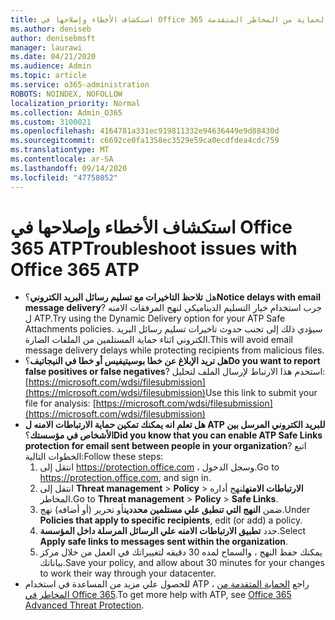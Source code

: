 ```yaml
---
title: استكشاف الأخطاء وإصلاحها في Office 365 الحماية من المخاطر المتقدمة (ATP)
ms.author: deniseb
author: denisebmsft
manager: laurawi
ms.date: 04/21/2020
ms.audience: Admin
ms.topic: article
ms.service: o365-administration
ROBOTS: NOINDEX, NOFOLLOW
localization_priority: Normal
ms.collection: Admin_O365
ms.custom: 3100021
ms.openlocfilehash: 4164781a331ec919811332e94636449e9d88430d
ms.sourcegitcommit: c6692ce0fa1358ec3529e59ca0ecdfdea4cdc759
ms.translationtype: MT
ms.contentlocale: ar-SA
ms.lasthandoff: 09/14/2020
ms.locfileid: "47758052"
---
```

# <a name="troubleshoot-issues-with-office-365-atp"></a><span data-ttu-id="bf94f-102">استكشاف الأخطاء وإصلاحها في Office 365 ATP</span><span class="sxs-lookup"><span data-stu-id="bf94f-102">Troubleshoot issues with Office 365 ATP</span></span>

- <span data-ttu-id="bf94f-103">هل **تلاحظ التاخيرات مع تسليم رسائل البريد الكتروني**؟</span><span class="sxs-lookup"><span data-stu-id="bf94f-103">**Notice delays with email message delivery**?</span></span> <span data-ttu-id="bf94f-104">جرب استخدام خيار التسليم الديناميكي لنهج المرفقات الامنه ل ATP.</span><span class="sxs-lookup"><span data-stu-id="bf94f-104">Try using the Dynamic Delivery option for your ATP Safe Attachments policies.</span></span> <span data-ttu-id="bf94f-105">سيؤدي ذلك إلى تجنب حدوث تاخيرات تسليم رسائل البريد الكتروني اثناء حماية المستلمين من الملفات الضارة.</span><span class="sxs-lookup"><span data-stu-id="bf94f-105">This will avoid email message delivery delays while protecting recipients from malicious files.</span></span>
- <span data-ttu-id="bf94f-106">**هل تريد الإبلاغ عن خطا بوسيتيفيس أو خطا في النيجاتيف**؟</span><span class="sxs-lookup"><span data-stu-id="bf94f-106">**Do you want to report false positives or false negatives**?</span></span> <span data-ttu-id="bf94f-107">استخدم هذا الارتباط لإرسال الملف لتحليل: [https://microsoft.com/wdsi/filesubmission](https://microsoft.com/wdsi/filesubmission)</span><span class="sxs-lookup"><span data-stu-id="bf94f-107">Use this link to submit your file for analysis: [https://microsoft.com/wdsi/filesubmission](https://microsoft.com/wdsi/filesubmission)</span></span>
- <span data-ttu-id="bf94f-108">**هل تعلم انه يمكنك تمكين حماية الارتباطات الامنه ل ATP للبريد الكتروني المرسل بين الأشخاص في مؤسستك**؟</span><span class="sxs-lookup"><span data-stu-id="bf94f-108">**Did you know that you can enable ATP Safe Links protection for email sent between people in your organization**?</span></span> <span data-ttu-id="bf94f-109">اتبع الخطوات التالية:</span><span class="sxs-lookup"><span data-stu-id="bf94f-109">Follow these steps:</span></span>
    1. <span data-ttu-id="bf94f-110">انتقل إلى https://protection.office.com ، وسجل الدخول.</span><span class="sxs-lookup"><span data-stu-id="bf94f-110">Go to https://protection.office.com, and sign in.</span></span>
    2. <span data-ttu-id="bf94f-111">انتقل إلى **Threat management**  >  **Policy**  >  **الارتباطات الامنه**لنهج أداره المخاطر.</span><span class="sxs-lookup"><span data-stu-id="bf94f-111">Go to **Threat management** > **Policy** > **Safe Links**.</span></span>
    3. <span data-ttu-id="bf94f-112">ضمن **النهج التي تنطبق علي مستلمين محددين**أو تحرير (أو أضافه) نهج.</span><span class="sxs-lookup"><span data-stu-id="bf94f-112">Under **Policies that apply to specific recipients**, edit (or add) a policy.</span></span>
    4. <span data-ttu-id="bf94f-113">حدد **تطبيق الارتباطات الامنه علي الرسائل المرسلة داخل المؤسسة**.</span><span class="sxs-lookup"><span data-stu-id="bf94f-113">Select **Apply safe links to messages sent within the organization**.</span></span>
    5. <span data-ttu-id="bf94f-114">يمكنك حفظ النهج ، والسماح لمده 30 دقيقه لتغييراتك في العمل من خلال مركز بياناتك.</span><span class="sxs-lookup"><span data-stu-id="bf94f-114">Save your policy, and allow about 30 minutes for your changes to work their way through your datacenter.</span></span>
- <span data-ttu-id="bf94f-115">للحصول علي مزيد من المساعدة في استخدام ATP ، راجع [الحماية المتقدمة من المخاطر في Office 365](https://docs.microsoft.com/microsoft-365/security/office-365-security/office-365-atp).</span><span class="sxs-lookup"><span data-stu-id="bf94f-115">To get more help with ATP, see [Office 365 Advanced Threat Protection](https://docs.microsoft.com/microsoft-365/security/office-365-security/office-365-atp).</span></span>